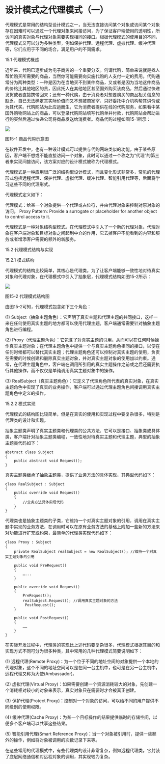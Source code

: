 # 设计模式之代理模式（一）

代理模式是常用的结构型设计模式之一，当无法直接访问某个对象或访问某个对象存在困难时可以通过一个代理对象来间接访问，为了保证客户端使用的透明性，所访问的真实对象与代理对象需要实现相同的接口。根据代理模式的使用目的不同，代理模式又可以分为多种类型，例如保护代理、远程代理、虚拟代理、缓冲代理等，它们应用于不同的场合，满足用户的不同需求。
 
15.1 代理模式概述

近年来，代购已逐步成为电子商务的一个重要分支。何谓代购，简单来说就是找人帮忙购买所需要的商品，当然你可能需要向实施代购的人支付一定的费用。代购通常分为两种类型：一种是因为在当地买不到某件商品，又或者是因为当地这件商品的价格比其他地区的贵，因此托人在其他地区甚至国外购买该商品，然后通过快递发货或者直接携带回来；还有一种代购，由于消费者对想要购买的商品相关信息的缺乏，自已无法确定其实际价值而又不想被商家宰，只好委托中介机构帮其讲价或为其代买。代购网站为此应运而生，它为消费者提供在线的代购服务，如果看中某国外购物网站上的商品，可以登录代购网站填写代购单并付款，代购网站会帮助进行购买然后通过快递公司将商品发送给消费者。商品代购过程如图15-1所示：

![](http://img.my.csdn.net/uploads/201211/26/1353942370_4572.jpg)

图15-1 商品代购示意图

在软件开发中，也有一种设计模式可以提供与代购网站类似的功能。由于某些原因，客户端不想或不能直接访问一个对象，此时可以通过一个称之为“代理”的第三者来实现间接访问，该方案对应的设计模式被称为代理模式。

代理模式是一种应用很广泛的结构型设计模式，而且变化形式非常多，常见的代理形式包括远程代理、保护代理、虚拟代理、缓冲代理、智能引用代理等，后面将学习这些不同的代理形式。

代理模式定义如下：

代理模式：给某一个对象提供一个代理或占位符，并由代理对象来控制对原对象的访问。
Proxy Pattern: Provide a surrogate or placeholder for another object to control access to it.

代理模式是一种对象结构型模式。在代理模式中引入了一个新的代理对象，代理对象在客户端对象和目标对象之间起到中介的作用，它去掉客户不能看到的内容和服务或者增添客户需要的额外的新服务。
 
15.2 代理模式结构与实现

15.2.1 模式结构

代理模式的结构比较简单，其核心是代理类，为了让客户端能够一致性地对待真实对象和代理对象，在代理模式中引入了抽象层，代理模式结构如图15-2所示：

![](http://img.my.csdn.net/uploads/201211/26/1353942400_6301.jpg)

图15-2 代理模式结构图

由图15-2可知，代理模式包含如下三个角色：

(1) Subject（抽象主题角色）：它声明了真实主题和代理主题的共同接口，这样一来在任何使用真实主题的地方都可以使用代理主题，客户端通常需要针对抽象主题角色进行编程。

(2) Proxy（代理主题角色）：它包含了对真实主题的引用，从而可以在任何时候操作真实主题对象；在代理主题角色中提供一个与真实主题角色相同的接口，以便在任何时候都可以替代真实主题；代理主题角色还可以控制对真实主题的使用，负责在需要的时候创建和删除真实主题对象，并对真实主题对象的使用加以约束。通常，在代理主题角色中，客户端在调用所引用的真实主题操作之前或之后还需要执行其他操作，而不仅仅是单纯调用真实主题对象中的操作。

(3) RealSubject（真实主题角色）：它定义了代理角色所代表的真实对象，在真实主题角色中实现了真实的业务操作，客户端可以通过代理主题角色间接调用真实主题角色中定义的操作。
 
15.2.2 模式实现

代理模式的结构图比较简单，但是在真实的使用和实现过程中要复杂很多，特别是代理类的设计和实现。

抽象主题类声明了真实主题类和代理类的公共方法，它可以是接口、抽象类或具体类，客户端针对抽象主题类编程，一致性地对待真实主题和代理主题，典型的抽象主题类代码如下：

```
abstract class Subject  
{  
    public abstract void Request();  
}  
```

真实主题类继承了抽象主题类，提供了业务方法的具体实现，其典型代码如下：

```
class RealSubject : Subject  
{  
    public override void Request()  
    {  
        //业务方法具体实现代码  
    }  
}  
```

代理类也是抽象主题类的子类，它维持一个对真实主题对象的引用，调用在真实主题中实现的业务方法，在调用时可以在原有业务方法的基础上附加一些新的方法来对功能进行扩充或约束，最简单的代理类实现代码如下：

```
class Proxy : Subject  
{  
    private RealSubject realSubject = new RealSubject(); //维持一个对真实主题对象的引用  
  
    public void PreRequest()   
    {  
        …...  
    }  
  
    public override void Request()   
    {  
        PreRequest();  
        realSubject.Request(); //调用真实主题对象的方法  
         PostRequest();  
    }  
  
    public void PostRequest()   
    {  
        ……  
    }  
}  
```

在实际开发过程中，代理类的实现比上述代码要复杂很多，代理模式根据其目的和实现方式不同可分为很多种类，其中常用的几种代理模式简要说明如下：

(1) 远程代理(Remote Proxy)：为一个位于不同的地址空间的对象提供一个本地的代理对象，这个不同的地址空间可以是在同一台主机中，也可是在另一台主机中，远程代理又称为大使(Ambassador)。

(2) 虚拟代理(Virtual Proxy)：如果需要创建一个资源消耗较大的对象，先创建一个消耗相对较小的对象来表示，真实对象只在需要时才会被真正创建。

(3) 保护代理(Protect Proxy)：控制对一个对象的访问，可以给不同的用户提供不同级别的使用权限。

(4) 缓冲代理(Cache Proxy)：为某一个目标操作的结果提供临时的存储空间，以便多个客户端可以共享这些结果。

(5) 智能引用代理(Smart Reference Proxy)：当一个对象被引用时，提供一些额外的操作，例如将对象被调用的次数记录下来等。

在这些常用的代理模式中，有些代理类的设计非常复杂，例如远程代理类，它封装了底层网络通信和对远程对象的调用，其实现较为复杂。